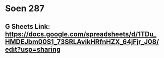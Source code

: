 # Soen 287
## G Sheets Link: https://docs.google.com/spreadsheets/d/1TDu_HMDEJbm00S1_73SRLAvikHRfnHZX_64jFjr_J08/edit?usp=sharing
